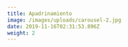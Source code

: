 ```yaml
---
title: Apadrinamiento
image: /images/uploads/carousel-2.jpg
date: 2019-11-16T02:31:53.896Z
weight: 2
---
```

